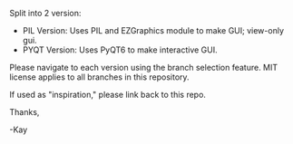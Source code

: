 Split into 2 version:
 - PIL Version: Uses PIL and EZGraphics module to make GUI; view-only gui.
 - PYQT Version: Uses PyQT6 to make interactive GUI.
 
Please navigate to each version using the branch selection feature. 
MIT license applies to all branches in this repository.

If used as "inspiration," please link back to this repo.

Thanks,

\-Kay
